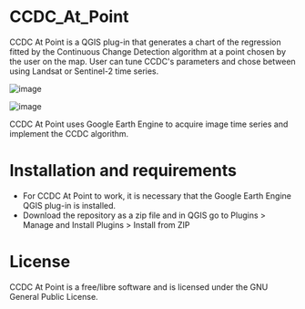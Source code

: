# CCDC_At_Point
CCDC At Point is a QGIS plug-in that generates a chart of the regression fitted by the Continuous Change Detection algorithm at a point chosen by the user on the map. User can tune CCDC's parameters and chose between using Landsat or Sentinel-2 time series.

![image](https://user-images.githubusercontent.com/45716860/232455089-2d695213-864d-4e8f-8195-551a2a446999.png)

![image](https://user-images.githubusercontent.com/45716860/232456524-a328eb5b-db07-4c4b-8873-ec7c56c26e35.png)

CCDC At Point uses Google Earth Engine to acquire image time series and implement the CCDC algorithm.

# Installation and requirements
- For CCDC At Point to work, it is necessary that the Google Earth Engine QGIS plug-in is installed.
- Download the repository as a zip file and in QGIS go to Plugins > Manage and Install Plugins > Install from ZIP

# License
CCDC At Point is a free/libre software and is licensed under the GNU General Public License.
